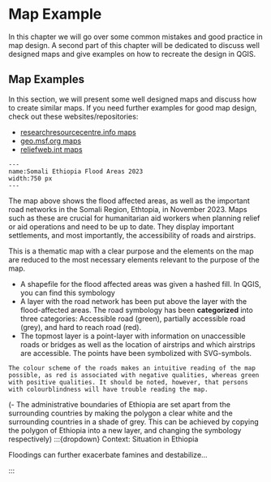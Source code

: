 # Map Example

In this chapter we will go over some common mistakes and good practice in map design. A second part of this chapter will be dedicated to discuss well designed maps and give examples on how to recreate the design in QGIS.

## Map Examples

In this section, we will present some well designed maps and discuss how to create similar maps. If you need further examples for good map design, check out these websites/repositories: 
- [researchresourcecentre.info maps](https://www.reachresourcecentre.info/search/?search=1&initiative%5B%5D=reach&ptype%5B%5D=map&dates=&keywords)
- [geo.msf.org maps](https://geo.msf.org/catalogue/DOCID-1877329211-4979?from=0&sort=_score&desc=true)
- [reliefweb.int maps](https://reliefweb.int/updates?advanced-search=%28S1242%29_%28F12%29)

```{figure} ../../fig/ET_Somali_Humanitarian_Access_Flooded_Areas_11152023_A4.pdf"
---
name:Somali Ethiopia Flood Areas 2023
width:750 px
---
```

The map above shows the flood affected areas, as well as the important road networks in the Somali Region, Ethtopia, in November 2023. Maps such as these are crucial for humanitarian aid workers when planning relief or aid operations and need to be up to date. They display important settlements, and most importantly, the accessibility of roads and airstrips. 

This is a thematic map with a clear purpose and the elements on the map are reduced to the most necessary elements relevant to the purpose of the map.

- A shapefile for the flood affected areas was given a hashed fill. In QGIS, you can find this symbology 
- A layer with the road network has been put above the layer with the flood-affected areas. The road symbology has been __categorized__ into three categories: Accessible road (green), partially accessible road (grey), and hard to reach road (red).
- The topmost layer is a point-layer with information on unaccessible roads or bridges as well as the location of airstrips and which airstrips are accessible. The points have been symbolized with SVG-symbols. 

```{note} 
The colour scheme of the roads makes an intuitive reading of the map possible, as red is associated with negative qualities, whereas green with positive qualities. It should be noted, however, that persons with colourblindness will have trouble reading the map.
```

(- The administrative boundaries of Ethiopia are set apart from the surrounding countries by making the polygon a clear white and the surrounding countries in a shade of grey. This can be achieved by copying the polygon of Ethiopia into a new layer, and changing the symbology respectively)
:::{dropdown} Context: Situation in Ethiopia

Floodings can further exacerbate famines and destabilize...

:::